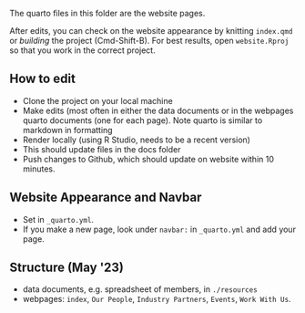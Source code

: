 The quarto files in this folder are the website pages.

After edits, you can check on the website appearance by knitting `index.qmd` or *building* the project (Cmd-Shift-B). For best results, open `website.Rproj` so that you work in the correct project.

## How to edit

- Clone the project on your local machine
- Make edits (most often in either the data documents or in the webpages quarto documents (one for each page). Note quarto is similar to markdown in formatting
- Render locally (using R Studio, needs to be a recent version)
- This should update files in the docs folder
- Push changes to Github, which should update on website within 10 minutes. 

## Website Appearance and Navbar

-   Set in `_quarto.yml`.
-   If you make a new page, look under `navbar:` in `_quarto.yml` and add your page.

## Structure (May '23)

-   data documents, e.g. spreadsheet of members, in `./resources`
-   webpages: `index`, `Our People`, `Industry Partners`, `Events`, `Work With Us`.
